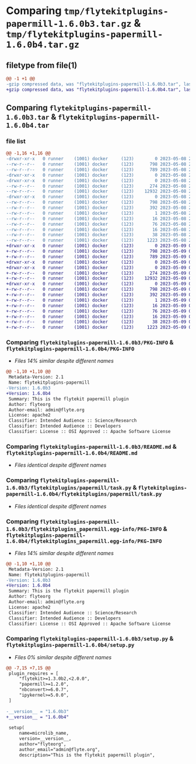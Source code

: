 # Comparing `tmp/flytekitplugins-papermill-1.6.0b3.tar.gz` & `tmp/flytekitplugins-papermill-1.6.0b4.tar.gz`

## filetype from file(1)

```diff
@@ -1 +1 @@
-gzip compressed data, was "flytekitplugins-papermill-1.6.0b3.tar", last modified: Mon May  8 20:18:45 2023, max compression
+gzip compressed data, was "flytekitplugins-papermill-1.6.0b4.tar", last modified: Tue May  9 00:42:38 2023, max compression
```

## Comparing `flytekitplugins-papermill-1.6.0b3.tar` & `flytekitplugins-papermill-1.6.0b4.tar`

### file list

```diff
@@ -1,16 +1,16 @@
-drwxr-xr-x   0 runner    (1001) docker     (123)        0 2023-05-08 20:18:45.812858 flytekitplugins-papermill-1.6.0b3/
--rw-r--r--   0 runner    (1001) docker     (123)      798 2023-05-08 20:18:45.812858 flytekitplugins-papermill-1.6.0b3/PKG-INFO
--rw-r--r--   0 runner    (1001) docker     (123)      789 2023-05-08 20:18:20.000000 flytekitplugins-papermill-1.6.0b3/README.md
-drwxr-xr-x   0 runner    (1001) docker     (123)        0 2023-05-08 20:18:45.808858 flytekitplugins-papermill-1.6.0b3/flytekitplugins/
-drwxr-xr-x   0 runner    (1001) docker     (123)        0 2023-05-08 20:18:45.812858 flytekitplugins-papermill-1.6.0b3/flytekitplugins/papermill/
--rw-r--r--   0 runner    (1001) docker     (123)      274 2023-05-08 20:18:20.000000 flytekitplugins-papermill-1.6.0b3/flytekitplugins/papermill/__init__.py
--rw-r--r--   0 runner    (1001) docker     (123)    12932 2023-05-08 20:18:20.000000 flytekitplugins-papermill-1.6.0b3/flytekitplugins/papermill/task.py
-drwxr-xr-x   0 runner    (1001) docker     (123)        0 2023-05-08 20:18:45.812858 flytekitplugins-papermill-1.6.0b3/flytekitplugins_papermill.egg-info/
--rw-r--r--   0 runner    (1001) docker     (123)      798 2023-05-08 20:18:45.000000 flytekitplugins-papermill-1.6.0b3/flytekitplugins_papermill.egg-info/PKG-INFO
--rw-r--r--   0 runner    (1001) docker     (123)      392 2023-05-08 20:18:45.000000 flytekitplugins-papermill-1.6.0b3/flytekitplugins_papermill.egg-info/SOURCES.txt
--rw-r--r--   0 runner    (1001) docker     (123)        1 2023-05-08 20:18:45.000000 flytekitplugins-papermill-1.6.0b3/flytekitplugins_papermill.egg-info/dependency_links.txt
--rw-r--r--   0 runner    (1001) docker     (123)       16 2023-05-08 20:18:45.000000 flytekitplugins-papermill-1.6.0b3/flytekitplugins_papermill.egg-info/namespace_packages.txt
--rw-r--r--   0 runner    (1001) docker     (123)       76 2023-05-08 20:18:45.000000 flytekitplugins-papermill-1.6.0b3/flytekitplugins_papermill.egg-info/requires.txt
--rw-r--r--   0 runner    (1001) docker     (123)       16 2023-05-08 20:18:45.000000 flytekitplugins-papermill-1.6.0b3/flytekitplugins_papermill.egg-info/top_level.txt
--rw-r--r--   0 runner    (1001) docker     (123)       38 2023-05-08 20:18:45.812858 flytekitplugins-papermill-1.6.0b3/setup.cfg
--rw-r--r--   0 runner    (1001) docker     (123)     1223 2023-05-08 20:18:37.000000 flytekitplugins-papermill-1.6.0b3/setup.py
+drwxr-xr-x   0 runner    (1001) docker     (123)        0 2023-05-09 00:42:38.888773 flytekitplugins-papermill-1.6.0b4/
+-rw-r--r--   0 runner    (1001) docker     (123)      798 2023-05-09 00:42:38.888773 flytekitplugins-papermill-1.6.0b4/PKG-INFO
+-rw-r--r--   0 runner    (1001) docker     (123)      789 2023-05-09 00:42:15.000000 flytekitplugins-papermill-1.6.0b4/README.md
+drwxr-xr-x   0 runner    (1001) docker     (123)        0 2023-05-09 00:42:38.888773 flytekitplugins-papermill-1.6.0b4/flytekitplugins/
+drwxr-xr-x   0 runner    (1001) docker     (123)        0 2023-05-09 00:42:38.888773 flytekitplugins-papermill-1.6.0b4/flytekitplugins/papermill/
+-rw-r--r--   0 runner    (1001) docker     (123)      274 2023-05-09 00:42:15.000000 flytekitplugins-papermill-1.6.0b4/flytekitplugins/papermill/__init__.py
+-rw-r--r--   0 runner    (1001) docker     (123)    12932 2023-05-09 00:42:15.000000 flytekitplugins-papermill-1.6.0b4/flytekitplugins/papermill/task.py
+drwxr-xr-x   0 runner    (1001) docker     (123)        0 2023-05-09 00:42:38.888773 flytekitplugins-papermill-1.6.0b4/flytekitplugins_papermill.egg-info/
+-rw-r--r--   0 runner    (1001) docker     (123)      798 2023-05-09 00:42:38.000000 flytekitplugins-papermill-1.6.0b4/flytekitplugins_papermill.egg-info/PKG-INFO
+-rw-r--r--   0 runner    (1001) docker     (123)      392 2023-05-09 00:42:38.000000 flytekitplugins-papermill-1.6.0b4/flytekitplugins_papermill.egg-info/SOURCES.txt
+-rw-r--r--   0 runner    (1001) docker     (123)        1 2023-05-09 00:42:38.000000 flytekitplugins-papermill-1.6.0b4/flytekitplugins_papermill.egg-info/dependency_links.txt
+-rw-r--r--   0 runner    (1001) docker     (123)       16 2023-05-09 00:42:38.000000 flytekitplugins-papermill-1.6.0b4/flytekitplugins_papermill.egg-info/namespace_packages.txt
+-rw-r--r--   0 runner    (1001) docker     (123)       76 2023-05-09 00:42:38.000000 flytekitplugins-papermill-1.6.0b4/flytekitplugins_papermill.egg-info/requires.txt
+-rw-r--r--   0 runner    (1001) docker     (123)       16 2023-05-09 00:42:38.000000 flytekitplugins-papermill-1.6.0b4/flytekitplugins_papermill.egg-info/top_level.txt
+-rw-r--r--   0 runner    (1001) docker     (123)       38 2023-05-09 00:42:38.888773 flytekitplugins-papermill-1.6.0b4/setup.cfg
+-rw-r--r--   0 runner    (1001) docker     (123)     1223 2023-05-09 00:42:30.000000 flytekitplugins-papermill-1.6.0b4/setup.py
```

### Comparing `flytekitplugins-papermill-1.6.0b3/PKG-INFO` & `flytekitplugins-papermill-1.6.0b4/PKG-INFO`

 * *Files 14% similar despite different names*

```diff
@@ -1,10 +1,10 @@
 Metadata-Version: 2.1
 Name: flytekitplugins-papermill
-Version: 1.6.0b3
+Version: 1.6.0b4
 Summary: This is the flytekit papermill plugin
 Author: flyteorg
 Author-email: admin@flyte.org
 License: apache2
 Classifier: Intended Audience :: Science/Research
 Classifier: Intended Audience :: Developers
 Classifier: License :: OSI Approved :: Apache Software License
```

### Comparing `flytekitplugins-papermill-1.6.0b3/README.md` & `flytekitplugins-papermill-1.6.0b4/README.md`

 * *Files identical despite different names*

### Comparing `flytekitplugins-papermill-1.6.0b3/flytekitplugins/papermill/task.py` & `flytekitplugins-papermill-1.6.0b4/flytekitplugins/papermill/task.py`

 * *Files identical despite different names*

### Comparing `flytekitplugins-papermill-1.6.0b3/flytekitplugins_papermill.egg-info/PKG-INFO` & `flytekitplugins-papermill-1.6.0b4/flytekitplugins_papermill.egg-info/PKG-INFO`

 * *Files 14% similar despite different names*

```diff
@@ -1,10 +1,10 @@
 Metadata-Version: 2.1
 Name: flytekitplugins-papermill
-Version: 1.6.0b3
+Version: 1.6.0b4
 Summary: This is the flytekit papermill plugin
 Author: flyteorg
 Author-email: admin@flyte.org
 License: apache2
 Classifier: Intended Audience :: Science/Research
 Classifier: Intended Audience :: Developers
 Classifier: License :: OSI Approved :: Apache Software License
```

### Comparing `flytekitplugins-papermill-1.6.0b3/setup.py` & `flytekitplugins-papermill-1.6.0b4/setup.py`

 * *Files 0% similar despite different names*

```diff
@@ -7,15 +7,15 @@
 plugin_requires = [
     "flytekit>=1.3.0b2,<2.0.0",
     "papermill>=1.2.0",
     "nbconvert>=6.0.7",
     "ipykernel>=5.0.0",
 ]
 
-__version__ = "1.6.0b3"
+__version__ = "1.6.0b4"
 
 setup(
     name=microlib_name,
     version=__version__,
     author="flyteorg",
     author_email="admin@flyte.org",
     description="This is the flytekit papermill plugin",
```

